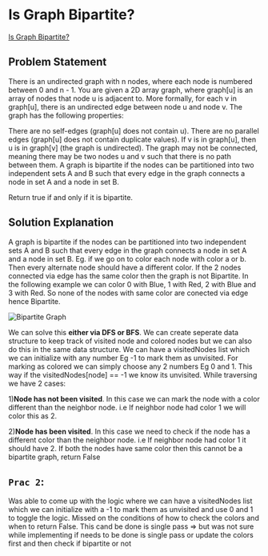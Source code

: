 # Is Graph Bipartite?

[Is Graph Bipartite?](https://leetcode.com/problems/is-graph-bipartite/description/)

## Problem Statement

There is an undirected graph with n nodes, where each node is numbered between 0 and n - 1. You are given a 2D array graph, where graph[u] is an array of nodes that node u is adjacent to. More formally, for each v in graph[u], there is an undirected edge between node u and node v. The graph has the following properties:

There are no self-edges (graph[u] does not contain u).
There are no parallel edges (graph[u] does not contain duplicate values).
If v is in graph[u], then u is in graph[v] (the graph is undirected).
The graph may not be connected, meaning there may be two nodes u and v such that there is no path between them.
A graph is bipartite if the nodes can be partitioned into two independent sets A and B such that every edge in the graph connects a node in set A and a node in set B.

Return true if and only if it is bipartite.

## Solution Explanation

A graph is bipartite if the nodes can be partitioned into two independent sets A and B such that every edge in the graph connects a node in set A and a node in set B. Eg. if we go on to color each node with color a or b. Then every alternate node should have a different color. If the 2 nodes connected via edge has the same color then the graph is not Bipartite.
In the following example we can color 0 with Blue, 1 with Red, 2 with Blue and 3 with Red. So none of the nodes with same color are conected via edge hence Bipartite.

![Bipartite Graph](https://assets.leetcode.com/uploads/2020/10/21/bi1.jpg)

We can solve this **either via DFS or BFS**. We can create seperate data structure to keep track of visited node and colored nodes but we can also do this in the same data structure.
We can have a visitedNodes list which we can initialize with any number Eg -1 to mark them as unvisited. For marking as colored we can simply choose any 2 numbers Eg 0 and 1. This way if the visitedNodes[node] == -1 we know its unvisited.
While traversing we have 2 cases:

1)**Node has not been visited**. In this case we can mark the node with a color different than the neighbor node. i.e If neighbor node had color 1 we will color this as 2.

2)**Node has been visited**. In this case we need to check if the node has a different color than the neighbor node. i.e If neighbor node had color 1 it should have 2. If both the nodes have same color then this cannot be a bipartite graph, return False

## `Prac 2`:

Was able to come up with the logic where we can have a visitedNodes list which we can initialize with a -1 to mark them as unvisited and use 0 and 1 to toggle the logic.
Missed on the conditions of how to check the colors and when to return False. This cand be done is single pass => but was not sure while implementing if needs to be done is single pass or update the colors first and then check if bipartite or not
